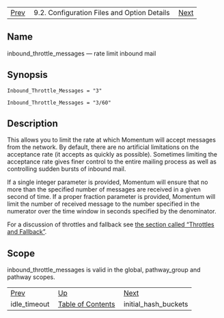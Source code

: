 |     |     |     |
| --- | --- | --- |
| [Prev](conf.ref.idle_timeout)  | 9.2. Configuration Files and Option Details |  [Next](conf.ref.initial_hash_buckets.php) |

<a name="conf.ref.inbound_throttle_messages"></a>
## Name

inbound_throttle_messages — rate limit inbound mail

## Synopsis

`Inbound_Throttle_Messages = "3"`

`Inbound_Throttle_Messages = "3/60"`

<a name="idp9900688"></a>
## Description

This allows you to limit the rate at which Momentum will accept messages from the network. By default, there are no artificial limitations on the acceptance rate (it accepts as quickly as possible). Sometimes limiting the acceptance rate gives finer control to the entire mailing process as well as controlling sudden bursts of inbound mail.

If a single integer parameter is provided, Momentum will ensure that no more than the specified number of messages are received in a given second of time. If a proper fraction parameter is provided, Momentum will limit the number of received message to the number specified in the numerator over the time window in seconds specified by the denominator.

For a discussion of throttles and fallback see [the section called “Throttles and Fallback”](conf.ref.outbound_throttle_messages#conf.ref.outbound_throttle_messages.fallback "Throttles and Fallback").

<a name="idp9904512"></a>
## Scope

inbound_throttle_messages is valid in the global, pathway_group and pathway scopes.

|     |     |     |
| --- | --- | --- |
| [Prev](conf.ref.idle_timeout)  | [Up](conf.ref.files.php) |  [Next](conf.ref.initial_hash_buckets.php) |
| idle_timeout  | [Table of Contents](index) |  initial_hash_buckets |
